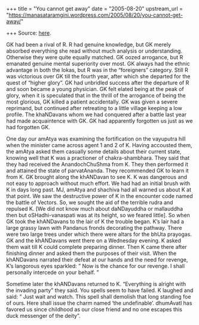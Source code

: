 +++
title = "You cannot get away"
date = "2005-08-20"
upstream_url = "https://manasataramgini.wordpress.com/2005/08/20/you-cannot-get-away/"

+++
Source: [here](https://manasataramgini.wordpress.com/2005/08/20/you-cannot-get-away/).

GK had been a rival of R. R had genuine knowledge, but GK merely
absorbed everything she read without much analysis or understanding.
Otherwise they were quite equally matched. GK oozed arrogance, but R
emanated genuine mental superiority over most. GK always had the ethnic
advantage in both the lokas, but R was in the “foreigners” category.
Still R was victorious over GK till the fourth year, after which she
departed for the quest of “higher glory”. GK had unbridled success after
the departure of R and soon became a young physician. GK felt elated
being at the peak of glory, when it is speculated that in the thrill of
the arrogance of being the most glorious, GK killed a patient
accidentally. GK was given a severe reprimand, but continued after
retreating to a little village keeping a low profile. The khaNDavans
whom we had conquered after a battle last year had made acquaintence
with GK. GK had apparently forgotten us just as we had forgotten GK.

One day our amAtya was examining the fortification on the vayuputra hill
when the minister came across agent 1 and 2 of K. Having accousted them,
the amAtya asked them casually some details about their current state,
knowing well that K was a practioner of chakra-shambhara. They said that
they had received the AnandochChuShma from K. They then performed it and
attained the state of parvatAnanda. They recommended GK to learn it from
K. GK brought along the khANDavan to see K. K was dangerous and not easy
to approach without much effort. We had had an initial brush with K in
days long past. MJ, amAtya and shachiva had all warned us about K at
that point. We saw the destructive power of K in the encounter code
named the battle of Vectors. So, we sought the aid of the terrible rudra
and repulsed K. \[We did not know much about daNDayuddha or mallauddha
then but oSHadhi-vanaspati was at its height, so we feared little\]. So
when GK took the khANDavans to the lair of K the trouble began. K’s lair
had a large grassy lawn with Pandanus fronds decorating the pathway.
There were two large trees under which there were altars for the bhUta
prayogas. GK and the khANDavans went there on a Wednesday evening. K
asked them wait till K could complete preparing dinner. Then K came
there after finishing dinner and asked them the purposes of their visit.
When the khANDavans narrated their defeat at our hands and the need for
revenge, K’s langorous eyes sparkled: ” Now is the chance for our
revenge. I shall personally intercede on your behalf. ”

Sometime later the khANDavans returned to K. “Everything is alright with
the invading party” they said. You spells seem to have failed. K laughed
and said: ” Just wait and watch. This spell shall demolish that long
standing foe of ours. Here shall issue the charm named ‘the
undefinable’. dhumAvatI has favored us since childhood as our close
friend and no one escapes this duck messenger of the deity”.

